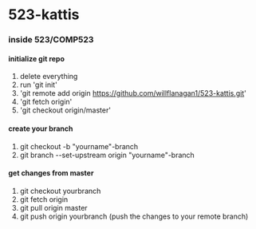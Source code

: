 # 523-kattis

### inside 523/COMP523
  #### initialize git repo
  1. delete everything
  2. run 'git init'
  3. 'git remote add origin https://github.com/willflanagan1/523-kattis.git'
  4. 'git fetch origin'
  5. 'git checkout origin/master'

  #### create your branch
  1. git checkout -b "yourname"-branch
  2. git branch --set-upstream origin "yourname"-branch

  #### get changes from master
  1. git checkout yourbranch
  2. git fetch origin
  3. git pull origin master
  4. git push origin yourbranch (push the changes to your remote branch)
